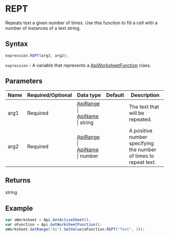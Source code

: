 # REPT

Repeats text a given number of times. Use this function to fill a cell with a number of instances of a text string.

## Syntax

```javascript
expression.REPT(arg1, arg2);
```

`expression` - A variable that represents a [ApiWorksheetFunction](../ApiWorksheetFunction.md) class.

## Parameters

| **Name** | **Required/Optional** | **Data type** | **Default** | **Description** |
| ------------- | ------------- | ------------- | ------------- | ------------- |
| arg1 | Required | [ApiRange](../../ApiRange/ApiRange.md) \| [ApiName](../../ApiName/ApiName.md) \| string |  | The text that will be repeated. |
| arg2 | Required | [ApiRange](../../ApiRange/ApiRange.md) \| [ApiName](../../ApiName/ApiName.md) \| number |  | A positive number specifying the number of times to repeat text. |

## Returns

string

## Example



```javascript
var oWorksheet = Api.GetActiveSheet();
var oFunction = Api.GetWorksheetFunction();
oWorksheet.GetRange("A1").SetValue(oFunction.REPT("Text", 3));
```
